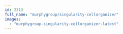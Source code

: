```yaml
---
id: 2313
full_name: "murphygroup/singularity-cellorganizer"
images: 
  - "murphygroup-singularity-cellorganizer-latest"
---
```

